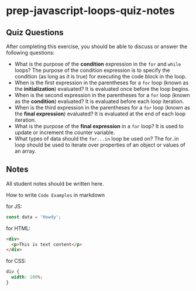 # prep-javascript-loops-quiz-notes

## Quiz Questions

After completing this exercise, you should be able to discuss or answer the following questions:

- What is the purpose of the **condition** expression in the `for` and `while` loops?
  The purpose of the condition expression is to specify the condition (as long as it is true) for executing the code block in the loop.
- When is the first expression in the parentheses for a `for` loop (known as the **initialization**) evaluated?
  It is evaluated once before the loop begins.
- When is the second expression in the parentheses for a `for` loop (known as the **condition**) evaluated?
  It is evaluated before each loop iteration.
- When is the third expression in the parentheses for a `for` loop (known as the **final expression**) evaluated?
  It is evaluated at the end of each loop iteration.
- What is the purpose of the **final expression** in a `for` loop?
  It is used to update or increment the counter variable.
- What types of data should the `for...in` loop be used on?
  The for..in loop should be used to iterate over properties of an object or values of an array.

## Notes

All student notes should be written here.

How to write `Code Examples` in markdown

for JS:

```javascript
const data = 'Howdy';
```

for HTML:

```html
<div>
  <p>This is text content</p>
</div>
```

for CSS:

```css
div {
  width: 100%;
}
```
